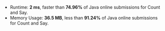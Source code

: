 - Runtime: **2 ms**, faster than **74.96%** of Java online submissions for Count and Say.
- Memory Usage: **36.5 MB**, less than **91.24%** of Java online submissions for Count and Say.